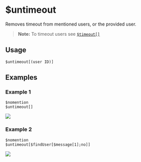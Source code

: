 # $untimeout

Removes timeout from mentioned users, or the provided user.

> **Note:** To timeout users see [`$timeout[]`](./timeout.md)

## Usage
```
$untimeout[(user ID)]
```

## Examples
### Example 1
```
$nomention
$untimeout[]
```
![](https://user-images.githubusercontent.com/70456337/183473087-e2a109af-bc51-465b-bcb1-456c64011770.gif)

### Example 2
```
$nomention
$untimeout[$findUser[$message[1];no]]
```
![](https://user-images.githubusercontent.com/70456337/183473060-8a2a74d0-594c-4794-a22d-c5d2a4732365.gif)
